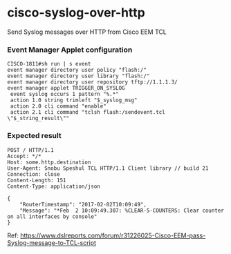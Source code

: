 # cisco-syslog-over-http
Send Syslog messages over HTTP from Cisco EEM TCL

### Event Manager Applet configuration

```cisco
CISCO-1811#sh run | s event
event manager directory user policy "flash:/"
event manager directory user library "flash:/"
event manager directory user repository tftp://1.1.1.3/
event manager applet TRIGGER_ON_SYSLOG
 event syslog occurs 1 pattern "%.*"
 action 1.0 string trimleft "$_syslog_msg"
 action 2.0 cli command "enable"
 action 2.1 cli command "tclsh flash:/sendevent.tcl \"$_string_result\""
```

### Expected result

```http
POST / HTTP/1.1
Accept: */*
Host: some.http.destination
User-Agent: Snobu Speshul TCL HTTP/1.1 Client library // build 21
Connection: close
Content-Length: 151
Content-Type: application/json

{
    "RouterTimestamp": "2017-02-02T10:09:49",
    "Message": "*Feb  2 10:09:49.307: %CLEAR-5-COUNTERS: Clear counter on all interfaces by console"
}
```

Ref:
https://www.dslreports.com/forum/r31226025-Cisco-EEM-pass-Syslog-message-to-TCL-script
